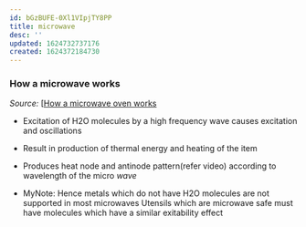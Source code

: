 ```yaml
---
id: bGzBUFE-0Xl1VIpjTY8PP
title: microwave
desc: ''
updated: 1624732737176
created: 1624372184730
---
```

### How a microwave works
_Source:_ [[How a microwave oven works](https://www.youtube.com/watch?v=kp33ZprO0Ck)
- Excitation of H2O molecules by a high frequency wave causes excitation and oscillations
- Result in production of thermal energy and heating of the item
- Produces heat node and antinode pattern(refer video) according to wavelength of the micro _wave_

- MyNote: Hence metals which do not have H2O molecules are not supported in most microwaves
Utensils which are microwave safe must have molecules which have a similar exitability effect
